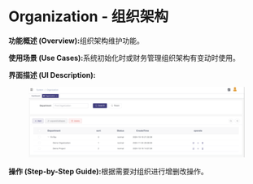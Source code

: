 # Organization - 组织架构

**功能概述 (Overview):**&#x7EC4;织架构维护功能。

**使用场景 (Use Cases):**&#x7CFB;统初始化时或财务管理组织架构有变动时使用。

**界面描述 (UI Description):**

<figure><img src="../.gitbook/assets/image (8).png" alt=""><figcaption></figcaption></figure>

**操作 (Step-by-Step Guide):**&#x6839;据需要对组织进行增删改操作。
